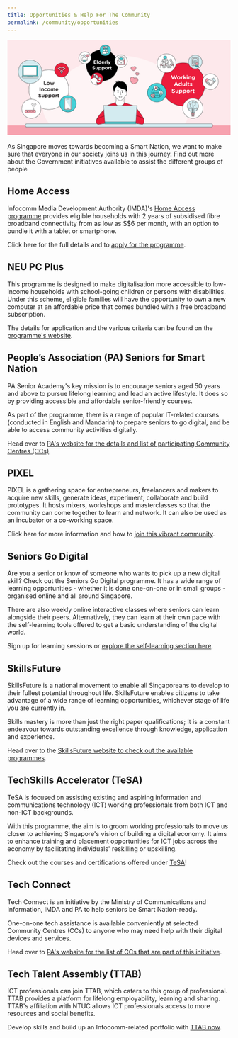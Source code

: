 ```yaml
---
title: Opportunities & Help For The Community
permalink: /community/opportunities
---
```

![Opportunities & help for the community](/images/community/opportunities-help.png)

As Singapore moves towards becoming a Smart Nation, we want to make sure that everyone in our society joins us in this journey. Find out more about the Government initiatives available to assist the different groups of people

## Home Access

Infocomm Media Development Authority (IMDA)'s [Home Access programme](https://www.imda.gov.sg/programme-listing/home-access) provides eligible households with 2 years of subsidised fibre broadband connectivity from as low as S$6 per month, with an option to bundle it with a tablet or smartphone.

Click here for the full details and to [apply for the programme](https://eservice.imda.gov.sg/das/homepage). 

## NEU PC Plus 
This programme is designed to make digitalisation more accessible to low-income households with school-going children or persons with disabilities. Under this scheme, eligible families will have the opportunity to own a new computer at an affordable price that comes bundled with a free broadband subscription. 

The details for application and the various criteria can be found on the [programme's website](https://www.imda.gov.sg/neupc).


## People’s Association (PA) Seniors for Smart Nation
PA Senior Academy's key mission is to encourage seniors aged 50 years and above to pursue lifelong learning and lead an active lifestyle. It does so by providing accessible and affordable senior-friendly courses.

As part of the programme, there is a range of popular IT-related courses (conducted in English and Mandarin) to prepare seniors to go digital, and be able to access community activities digitally.  
  
Head over to [PA's website for the details and list of participating Community Centres (CCs)](https://www.pa.gov.sg/our-programmes/lifeskills-and-lifestyle/senior-academy#seniors). 

## PIXEL
PIXEL is a gathering space for entrepreneurs, freelancers and makers to acquire new skills, generate ideas, experiment, collaborate and build prototypes. It hosts mixers, workshops and masterclasses so that the community can come together to learn and network. It can also be used as an incubator or a co-working space. 

Click here for more information and how to [join this vibrant community](https://www.imda.gov.sg/impixel#2).


## Seniors Go Digital
Are you a senior or know of someone who wants to pick up a new digital skill? Check out the Seniors Go Digital programme.  It has a wide range of learning opportunities - whether it is done one-on-one or in small groups - organised online and all around Singapore. 

There are also weekly online interactive classes where seniors can learn alongside their peers. Alternatively, they can learn at their own pace with the self-learning tools offered to get a basic understanding of the digital world. 

Sign up for learning sessions or [explore the self-learning section here](https://www.imda.gov.sg/en/seniorsgodigital/learn).


## SkillsFuture
SkillsFuture is a national movement to enable all Singaporeans to develop to their fullest potential throughout life. SkillsFuture enables citizens to take advantage of a wide range of learning opportunities, whichever stage of life you are currently in.

Skills mastery is more than just the right paper qualifications; it is a constant endeavour towards outstanding excellence through knowledge, application and experience. 

Head over to the [SkillsFuture website to check out the available programmes](https://www.skillsfuture.gov.sg/).


## TechSkills Accelerator (TeSA)
TeSA is focused on assisting existing and aspiring information and communications technology (ICT) working professionals from both ICT and non-ICT backgrounds. 

With this programme, the aim is to groom working professionals to move us closer to achieving Singapore's vision of building a digital economy. It aims to enhance training and placement opportunities for ICT jobs across the economy by facilitating individuals' reskilling or upskilling.

Check out the courses and certifications offered under [TeSA](https://www.skillsfuture.gov.sg/tesa)!

 ## Tech Connect 
Tech Connect is an initiative by the Ministry of Communications and Information, IMDA and PA to help seniors be Smart Nation-ready. 

One-on-one tech assistance is available conveniently at selected Community Centres (CCs) to anyone who may need help with their digital devices and services. 

Head over to [PA's website for the list of CCs that are part of this initiative](https://www.pa.gov.sg/engage/connect-with-government/tech-connect-brochures).

## Tech Talent Assembly (TTAB)
ICT professionals can join TTAB, which caters to this group of professional. TTAB provides a platform for lifelong employability, learning and sharing. TTAB's affiliation with NTUC allows ICT professionals access to more resources and social benefits. 

Develop skills and build up an Infocomm-related portfolio with [TTAB now](https://www.ttab.org.sg/Pages/index.aspx).
